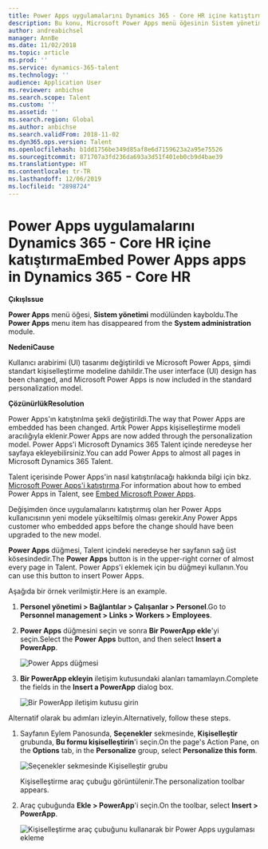 ```yaml
---
title: Power Apps uygulamalarını Dynamics 365 - Core HR içine katıştırma
description: Bu konu, Microsoft Power Apps menü öğesinin Sistem yönetim modülünden kaybolduğu sorunu ortadan kaldırmayı açıklamaktadır.
author: andreabichsel
manager: AnnBe
ms.date: 11/02/2018
ms.topic: article
ms.prod: ''
ms.service: dynamics-365-talent
ms.technology: ''
audience: Application User
ms.reviewer: anbichse
ms.search.scope: Talent
ms.custom: ''
ms.assetid: ''
ms.search.region: Global
ms.author: anbichse
ms.search.validFrom: 2018-11-02
ms.dyn365.ops.version: Talent
ms.openlocfilehash: b1dd1756be349d85af8e6d7159623a2a95e75526
ms.sourcegitcommit: 871707a3fd236da693a3d51f401eb0cb9d4bae39
ms.translationtype: HT
ms.contentlocale: tr-TR
ms.lasthandoff: 12/06/2019
ms.locfileid: "2898724"
---
```

# <a name="embed-power-apps-apps-in-dynamics-365---core-hr"></a><span data-ttu-id="bbd4a-103">Power Apps uygulamalarını Dynamics 365 - Core HR içine katıştırma</span><span class="sxs-lookup"><span data-stu-id="bbd4a-103">Embed Power Apps apps in Dynamics 365 - Core HR</span></span>

<span data-ttu-id="bbd4a-104">**Çıkış**</span><span class="sxs-lookup"><span data-stu-id="bbd4a-104">**Issue**</span></span>

<span data-ttu-id="bbd4a-105">**Power Apps** menü öğesi, **Sistem yönetimi** modülünden kayboldu.</span><span class="sxs-lookup"><span data-stu-id="bbd4a-105">The **Power Apps** menu item has disappeared from the **System administration** module.</span></span>

<span data-ttu-id="bbd4a-106">**Nedeni**</span><span class="sxs-lookup"><span data-stu-id="bbd4a-106">**Cause**</span></span>

<span data-ttu-id="bbd4a-107">Kullanıcı arabirimi (UI) tasarımı değiştirildi ve Microsoft Power Apps, şimdi standart kişiselleştirme modeline dahildir.</span><span class="sxs-lookup"><span data-stu-id="bbd4a-107">The user interface (UI) design has been changed, and Microsoft Power Apps is now included in the standard personalization model.</span></span>

<span data-ttu-id="bbd4a-108">**Çözünürlük**</span><span class="sxs-lookup"><span data-stu-id="bbd4a-108">**Resolution**</span></span>

<span data-ttu-id="bbd4a-109">Power Apps'ın katıştırılma şekli değiştirildi.</span><span class="sxs-lookup"><span data-stu-id="bbd4a-109">The way that Power Apps are embedded has been changed.</span></span> <span data-ttu-id="bbd4a-110">Artık Power Apps kişiselleştirme modeli aracılığıyla eklenir.</span><span class="sxs-lookup"><span data-stu-id="bbd4a-110">Power Apps are now added through the personalization model.</span></span> <span data-ttu-id="bbd4a-111">Power Apps'i Microsoft Dynamics 365 Talent içinde neredeyse her sayfaya ekleyebilirsiniz.</span><span class="sxs-lookup"><span data-stu-id="bbd4a-111">You can add Power Apps to almost all pages in Microsoft Dynamics 365 Talent.</span></span>

<span data-ttu-id="bbd4a-112">Talent içerisinde Power Apps'in nasıl katıştırılacağı hakkında bilgi için bkz. [Microsoft Power Apps'i katıştırma](https://docs.microsoft.com/dynamics365/unified-operations/fin-and-ops/get-started/embed-power-apps).</span><span class="sxs-lookup"><span data-stu-id="bbd4a-112">For information about how to embed Power Apps in Talent, see [Embed Microsoft Power Apps](https://docs.microsoft.com/dynamics365/unified-operations/fin-and-ops/get-started/embed-power-apps).</span></span>

<span data-ttu-id="bbd4a-113">Değişimden önce uygulamalarını katıştırmış olan her Power Apps kullanıcısının yeni modele yükseltilmiş olması gerekir.</span><span class="sxs-lookup"><span data-stu-id="bbd4a-113">Any Power Apps customer who embedded apps before the change should have been upgraded to the new model.</span></span>

<span data-ttu-id="bbd4a-114">**Power Apps** düğmesi, Talent içindeki neredeyse her sayfanın sağ üst kösesindedir.</span><span class="sxs-lookup"><span data-stu-id="bbd4a-114">The **Power Apps** button is in the upper-right corner of almost every page in Talent.</span></span> <span data-ttu-id="bbd4a-115">Power Apps'i eklemek için bu düğmeyi kullanın.</span><span class="sxs-lookup"><span data-stu-id="bbd4a-115">You can use this button to insert Power Apps.</span></span>

<span data-ttu-id="bbd4a-116">Aşağıda bir örnek verilmiştir.</span><span class="sxs-lookup"><span data-stu-id="bbd4a-116">Here is an example.</span></span>

1. <span data-ttu-id="bbd4a-117">**Personel yönetimi \> Bağlantılar \> Çalışanlar \> Personel**.</span><span class="sxs-lookup"><span data-stu-id="bbd4a-117">Go to **Personnel management \> Links \> Workers \> Employees**.</span></span>
2. <span data-ttu-id="bbd4a-118">**Power Apps** düğmesini seçin ve sonra **Bir PowerApp ekle**'yi seçin.</span><span class="sxs-lookup"><span data-stu-id="bbd4a-118">Select the **Power Apps** button, and then select **Insert a PowerApp**.</span></span>

    ![Power Apps düğmesi](media/png.png)

3. <span data-ttu-id="bbd4a-120">**Bir PowerApp ekleyin** iletişim kutusundaki alanları tamamlayın.</span><span class="sxs-lookup"><span data-stu-id="bbd4a-120">Complete the fields in the **Insert a PowerApp** dialog box.</span></span>

    ![Bir PowerApp iletişim kutusu girin](media/insert-powerapp.png)

<span data-ttu-id="bbd4a-122">Alternatif olarak bu adımları izleyin.</span><span class="sxs-lookup"><span data-stu-id="bbd4a-122">Alternatively, follow these steps.</span></span>

1. <span data-ttu-id="bbd4a-123">Sayfanın Eylem Panosunda, **Seçenekler** sekmesinde, **Kişiselleştir** grubunda, **Bu formu kişiselleştirin**'i seçin.</span><span class="sxs-lookup"><span data-stu-id="bbd4a-123">On the page's Action Pane, on the **Options** tab, in the **Personalize** group, select **Personalize this form**.</span></span>

    ![Seçenekler sekmesinde Kişiselleştir grubu](media/options.png)

    <span data-ttu-id="bbd4a-125">Kişiselleştirme araç çubuğu görüntülenir.</span><span class="sxs-lookup"><span data-stu-id="bbd4a-125">The personalization toolbar appears.</span></span>

2. <span data-ttu-id="bbd4a-126">Araç çubuğunda **Ekle \> PowerApp**'i seçin.</span><span class="sxs-lookup"><span data-stu-id="bbd4a-126">On the toolbar, select **Insert \> PowerApp**.</span></span>

    ![Kişiselleştirme araç çubuğunu kullanarak bir Power Apps uygulaması ekleme](media/powerapp-bar.png)
